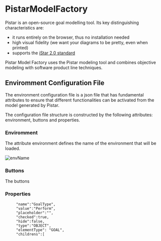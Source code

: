 # PistarModelFactory 


 Pistar is an open-source goal modelling tool. Its key distinguishing characteristics are:
  - it runs entirely on the browser, thus no installation needed
  - high visual fidelity (we want your diagrams to be pretty, even when printed)
  - supports the [iStar 2.0 standard](https://sites.google.com/site/istarlanguage/)


Pistar Model Factory uses the Pistar modeling tool and combines objective modeling with software product line techniques.

## Enviromment Configuration File

The environment configuration file is a json file that has fundamental attributes to ensure that different functionalities can be activated from the model generated by Pistar.

The configuration file structure is constructed by the following attributes: environment, buttons and properties.

### Enviromment

The attribute environment defines the name of the environment that will be loaded.

![envName](docs/images/enviromentName.png)

### Buttons

The buttons

### Properties



         "name":"GoalType",
         "value":"Perform",
         "placeholder":"",
         "checked":true,
         "hide":false,
         "type":"OBJECT",
         "elementType": "GOAL",
         "childrens":[
